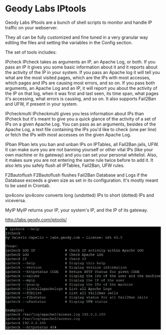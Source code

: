 # Geody Labs IPtools

Geody Labs IPtools are a bunch of shell scripts to monitor and handle IP traffic on your webserver.

They all can be fully customized and fine tuned in a very granular way editing the files and setting the variables in the Config section.

The set of tools includes:

IPcheck
IPcheck takes as arguments an IP, an Apache Log, or both.
If you pass an IP it gives you some basic information about it and it reports about the activity of the IP in your system.
If you pass an Apache log it will tell you what are the most visited pages, which are the IPs with most accesses, which pages and IPs are causing most errors, and so on.
If you pass both arguments, an Apache Log and an IP, it will report you about the activity of the IP on that log, when it was first and last seen, its time span, what pages it's accessing, what errors is causing, and so on.
It also supports Fail2Ban and UFW, if present in your system.

IPcheckmulti
IPcheckmulti gives you less information about IPs than IPcheck but it's meant to give you a quick glance of the activity of a set of IPs on a given Apache Log. You can pass as an arguments, besides of the Apache Log, a text file containing the IPs you'd like to check (one per line) or fetch the IPs with most accesses on the given Apache Log.

IPban
IPban lets you ban and unban IPs on IPTables, all Fail2Ban jails, UFW. It can make sure you are not banning yourself or other vital IPs (like your own machine or its gateway) and you can set your personal whitelist. Also, it makes sure you are not entering the same rule twice before to add it. It also lets you safely flush all IPTables, Fail2Ban, UFW rules.

F2Bautoflush
F2Bautoflush flushes Fail2Ban Database and Logs if the Database exceeds a given size as set in its configuration. It's mostly meant to be used in Crontab.

ipv4conv
ipv4conv converts long (undotted) IPs to short (dotted) IPs and viceversa.

MyIP
MyIP returns your IP, your system's IP, and the IP of its gateway.

http://labs.geody.com/iptools/

<img src="https://raw.githubusercontent.com/ElfQrin/iptools/main/ipcheck_screenshot.png" alt="GeodyLabs IPTools IPcheck tool bash shell script Linux screenshot" />
